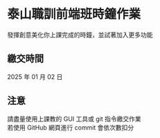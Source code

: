 # 泰山職訓前端班時鐘作業
發揮創意美化你上課完成的時鐘，並試著加入更多功能  

## 繳交時間
2025 年 01 月 02 日

## 注意
請盡量使用上課教的 GUI 工具或 git 指令繳交作業  
若使用 GitHub 網頁進行 commit 會依次數扣分
